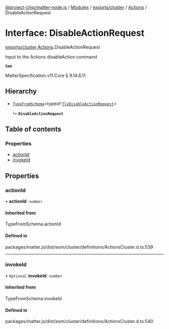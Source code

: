 [@project-chip/matter-node.js](../README.md) / [Modules](../modules.md) / [exports/cluster](../modules/exports_cluster.md) / [Actions](../modules/exports_cluster.Actions.md) / DisableActionRequest

# Interface: DisableActionRequest

[exports/cluster](../modules/exports_cluster.md).[Actions](../modules/exports_cluster.Actions.md).DisableActionRequest

Input to the Actions disableAction command

**`See`**

MatterSpecification.v11.Core § 9.14.6.11

## Hierarchy

- [`TypeFromSchema`](../modules/exports_tlv.md#typefromschema)\<typeof [`TlvDisableActionRequest`](../modules/exports_cluster.Actions.md#tlvdisableactionrequest)\>

  ↳ **`DisableActionRequest`**

## Table of contents

### Properties

- [actionId](exports_cluster.Actions.DisableActionRequest.md#actionid)
- [invokeId](exports_cluster.Actions.DisableActionRequest.md#invokeid)

## Properties

### actionId

• **actionId**: `number`

#### Inherited from

TypeFromSchema.actionId

#### Defined in

packages/matter.js/dist/esm/cluster/definitions/ActionsCluster.d.ts:539

___

### invokeId

• `Optional` **invokeId**: `number`

#### Inherited from

TypeFromSchema.invokeId

#### Defined in

packages/matter.js/dist/esm/cluster/definitions/ActionsCluster.d.ts:540
